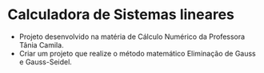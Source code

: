 # Calculadora de Sistemas lineares

- Projeto desenvolvido na matéria de Cálculo Numérico da Professora Tânia Camila. 
- Criar um projeto que realize o método matemático Eliminação de Gauss e Gauss-Seidel.
